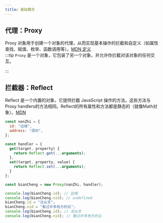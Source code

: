```yaml
---
title: 基础概念
---
```


## 代理：Proxy

Proxy 对象用于创建一个对象的代理，从而实现基本操作的拦截和自定义（如属性查找、赋值、枚举、函数调用等）。[MDN 定义](https://developer.mozilla.org/zh-CN/docs/Web/JavaScript/Reference/Global_Objects/Proxy)  
:::tip
`Proxy` 是一个对象，它包装了另一个对象，并允许你拦截对该对象的任何交互。

:::
## 拦截器：Reflect
Reflect 是一个内置的对象，它提供拦截 JavaScript 操作的方法。这些方法与Proxy handlers的方法相同。Reflect的所有属性和方法都是静态的（就像Math对象）。[MDN](https://developer.mozilla.org/zh-CN/docs/Web/JavaScript/Reference/Global_Objects/Reflect)

```js {8,11,15}
const nanZhi = {
  id: "边城",
  address: "深圳",
};

const handler = {
  get(target, property) {
    return Reflect.get(...arguments);
  },
  set(target, property, value) {
    return Reflect.set(...arguments);
  }
};

const bianCheng = new Proxy(nanZhi, handler);

console.log(bianCheng.id); // 边城
console.log(bianCheng.nid); // undefined
bianCheng.id = "沈从文";
bianCheng.nid = "看过许多地方的云";
console.log(bianCheng.id); // 沈从文
console.log(bianCheng.nid); // 看过许多地方的云
```
